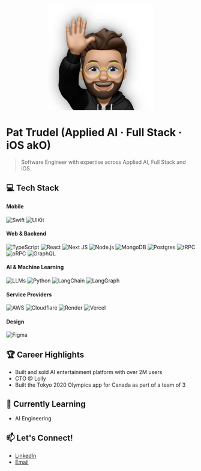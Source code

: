 
<p align="center">
  <img src="/d841b916d2e47f029c65329982b90ec6-sticker.png" width="280" height="280" />
</p>


# Pat Trudel  (Applied AI · Full Stack · iOS akO)

>Software Engineer with expertise across Applied AI, Full Stack and iOS.

## 💻 Tech Stack

#### Mobile
![Swift](https://img.shields.io/badge/Swift-FA7343?style=for-the-badge&logo=swift&logoColor=white)
![UIKit](https://img.shields.io/badge/UIKit-2396F3?style=for-the-badge&logo=apple&logoColor=white)

#### Web & Backend
![TypeScript](https://img.shields.io/badge/TypeScript-007ACC?style=for-the-badge&logo=typescript&logoColor=white)
![React](https://img.shields.io/badge/React-20232A?style=for-the-badge&logo=react&logoColor=white)
![Next JS](https://img.shields.io/badge/next.js-000000?style=for-the-badge&logo=nextdotjs&logoColor=white)
![Node.js](https://img.shields.io/badge/Node.js-339933?style=for-the-badge&logo=nodedotjs&logoColor=white)
![MongoDB](https://img.shields.io/badge/MongoDB-4EA94B?style=for-the-badge&logo=mongodb&logoColor=white)
![Postgres](https://img.shields.io/badge/postgresql-3E668E?style=for-the-badge&logo=postgresql&logoColor=white)
![tRPC](https://img.shields.io/badge/tRPC-4D8BC6?style=for-the-badge&logo=trpc&logoColor=white)
![oRPC](https://img.shields.io/badge/oRPC-4365D6?style=for-the-badge&logo=orpc&logoColor=white)
![GraphQL](https://img.shields.io/badge/GraphQL-E10098?style=for-the-badge&logo=graphql&logoColor=white)

#### AI & Machine Learning
![LLMs](https://img.shields.io/badge/LLMs-FF6F00?style=for-the-badge&logo=tensorflow&logoColor=white)
![Python](https://img.shields.io/badge/Python-3776AB?style=for-the-badge&logo=python&logoColor=white)
![LangChain](https://img.shields.io/badge/LangChain-284444?style=for-the-badge&logo=langchain&logoColor=white)
![LangGraph](https://img.shields.io/badge/LangGraph-1A4564?style=for-the-badge&logo=langgraph&logoColor=white)


#### Service Providers
![AWS](https://img.shields.io/badge/Amazon_AWS-FF9900?style=for-the-badge&logo=amazonaws&logoColor=white)
![Cloudflare](https://img.shields.io/badge/Cloudflare-F38020?style=for-the-badge&logo=Cloudflare&logoColor=white)
![Render](https://img.shields.io/badge/Render-46E3B7?style=for-the-badge&logo=render&logoColor=white)
![Vercel](https://img.shields.io/badge/Vercel-000000?style=for-the-badge&logo=vercel&logoColor=white)

#### Design
![Figma](https://img.shields.io/badge/Figma-F24E1E?style=for-the-badge&logo=figma&logoColor=white)



## 🏆 Career Highlights

- Built and sold AI entertainment platform with over 2M users
- CTO @ Lolly
- Built the Tokyo 2020 Olympics app for Canada as part of a team of 3

## 🌱 Currently Learning

- AI Engineering

## 📫 Let's Connect!

- [LinkedIn](https://www.linkedin.com/in/pat-trudel)
- [Email](mailto:patrick.trudel@me.com)
